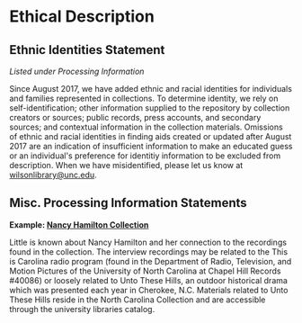# Ethical Description

## Ethnic Identities Statement
*Listed under Processing Information*

Since August 2017, we have added ethnic and racial identities for individuals and families represented in collections. To determine 
identity, we rely on self-identification; other information supplied to the repository by collection creators or sources; public 
records, press accounts, and secondary sources; and contextual information in the collection materials. Omissions of ethnic and racial
identities in finding aids created or updated after August 2017 are an indication of insufficient information to make an educated guess
or an individual's preference for identitiy information to be excluded from description. When we have misidentified, please let us know
at <wilsonlibrary@unc.edu>.

## Misc. Processing Information Statements

**Example: [Nancy Hamilton Collection](https://finding-aids.lib.unc.edu/20125/)**

Little is known about Nancy Hamilton and her connection to the recordings found in the collection. The interview recordings may be 
related to the This is Carolina radio program (found in the Department of Radio, Television, and Motion Pictures of the University of North
Carolina at Chapel Hill Records #40086) or loosely related to Unto These Hills, an outdoor historical drama which was presented each year in
Cherokee, N.C. Materials related to Unto These Hills reside in the North Carolina Collection and are accessible through the university
libraries catalog.
